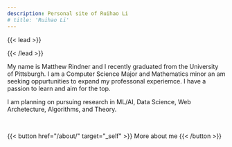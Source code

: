 ```yaml
---
description: Personal site of Ruihao Li
# title: 'Ruihao Li'
---
```


<!-- {{< lead >}}
Theoretical Condensed Matter Physics
{{< /lead >}} -->

{{< lead >}}

{{< /lead >}}


My name is Matthew Rindner and I recently graduated from the University of Pittsburgh.  I am a Computer Science Major and Mathematics minor an am seeking oppurtunities to expand my professonal experiemce. I have a passion to learn and aim for the top. 

<!-- I currently work at COMPANY_NAME as a SWE using TOOLS_TECHNONGY_TOPICS on a daily basis. -->

 <!-- I like to document some of the interesting things I have learned lately in my [blog](/blog/). -->

I am planning on pursuing research in ML/AI, Data Science, Web Archetecture, Algorithms, and Theory.

<!-- Hi! I am a PhD candidate studying the spintronic aspects of topological materials at [Case Western Reserve University](https://case.edu/), including novel nonlinear transport phenomena, spin-charge conversion, etc. In addition to my current [research](/research/), I also have broad interests in emerging fields of science and technology, particularly quantum computing. I like to document some of the interesting things I have learned lately in my [blog](/blog/). -->


<br>

{{< button href="/about/" target="_self" >}}
More about me
{{< /button >}}